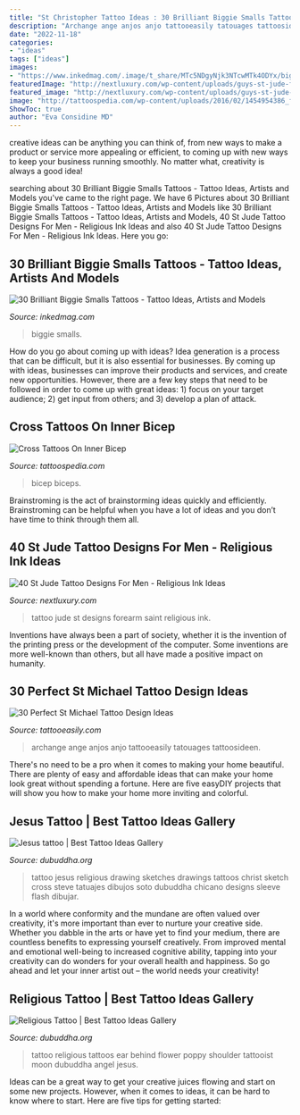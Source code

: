 ```yaml
---
title: "St Christopher Tattoo Ideas : 30 Brilliant Biggie Smalls Tattoos"
description: "Archange ange anjos anjo tattooeasily tatouages tattoosideen"
date: "2022-11-18"
categories:
- "ideas"
tags: ["ideas"]
images:
- "https://www.inkedmag.com/.image/t_share/MTc5NDgyNjk3NTcwMTk4ODYx/biggie.jpg"
featuredImage: "http://nextluxury.com/wp-content/uploads/guys-st-jude-forearm-shaded-tattoo-designs.jpg"
featured_image: "http://nextluxury.com/wp-content/uploads/guys-st-jude-forearm-shaded-tattoo-designs.jpg"
image: "http://tattoospedia.com/wp-content/uploads/2016/02/1454954386_full.jpeg"
ShowToc: true
author: "Eva Considine MD"
---
```



creative ideas can be anything you can think of, from new ways to make a product or service more appealing or efficient, to coming up with new ways to keep your business running smoothly. No matter what, creativity is always a good idea!

	

		
searching about 30 Brilliant Biggie Smalls Tattoos - Tattoo Ideas, Artists and Models you've came to the right page. We have 6 Pictures about 30 Brilliant Biggie Smalls Tattoos - Tattoo Ideas, Artists and Models like 30 Brilliant Biggie Smalls Tattoos - Tattoo Ideas, Artists and Models, 40 St Jude Tattoo Designs For Men - Religious Ink Ideas and also 40 St Jude Tattoo Designs For Men - Religious Ink Ideas. Here you go:
		
    
## 30 Brilliant Biggie Smalls Tattoos - Tattoo Ideas, Artists And Models

<img loading=lazy src="https://www.inkedmag.com/.image/t_share/MTc5NDgyNjk3NTcwMTk4ODYx/biggie.jpg" onerror="this.onerror=null;this.src='https://tse2.mm.bing.net/th?id=OIP.8Z60rjh5JqZUBJpDJlLBEwHaD4&amp;pid=15.1';" alt="30 Brilliant Biggie Smalls Tattoos - Tattoo Ideas, Artists and Models">

_Source: inkedmag.com_

>biggie smalls. 

	

How do you go about coming up with ideas?
Idea generation is a process that can be difficult, but it is also essential for businesses. By coming up with ideas, businesses can improve their products and services, and create new opportunities. However, there are a few key steps that need to be followed in order to come up with great ideas: 1) focus on your target audience; 2) get input from others; and 3) develop a plan of attack.

    
## Cross Tattoos On Inner Bicep

<img loading=lazy src="http://tattoospedia.com/wp-content/uploads/2016/02/1454954386_full.jpeg" onerror="this.onerror=null;this.src='https://tse4.mm.bing.net/th?id=OIP.VGPFySfTmWC_2KAyJ4tLsQHaJ4&amp;pid=15.1';" alt="Cross Tattoos On Inner Bicep">

_Source: tattoospedia.com_

>bicep biceps. 

	

Brainstroming is the act of brainstorming ideas quickly and efficiently. Brainstroming can be helpful when you have a lot of ideas and you don’t have time to think through them all.

    
## 40 St Jude Tattoo Designs For Men - Religious Ink Ideas

<img loading=lazy src="http://nextluxury.com/wp-content/uploads/guys-st-jude-forearm-shaded-tattoo-designs.jpg" onerror="this.onerror=null;this.src='https://tse2.mm.bing.net/th?id=OIP.njxtC-T5aiHCXj-T_SxdOwHaH-&amp;pid=15.1';" alt="40 St Jude Tattoo Designs For Men - Religious Ink Ideas">

_Source: nextluxury.com_

>tattoo jude st designs forearm saint religious ink. 

	

Inventions have always been a part of society, whether it is the invention of the printing press or the development of the computer. Some inventions are more well-known than others, but all have made a positive impact on humanity.

    
## 30 Perfect St Michael Tattoo Design Ideas

<img loading=lazy src="http://www.tattooeasily.com/wp-content/uploads/2014/10/st-michael-tattoos-5.jpg" onerror="this.onerror=null;this.src='https://tse4.mm.bing.net/th?id=OIP.2d5pZ-vqn1RcHibBI624kwHaKo&amp;pid=15.1';" alt="30 Perfect St Michael Tattoo Design Ideas">

_Source: tattooeasily.com_

>archange ange anjos anjo tattooeasily tatouages tattoosideen. 

	

There's no need to be a pro when it comes to making your home beautiful. There are plenty of easy and affordable ideas that can make your home look great without spending a fortune. Here are five easyDIY projects that will show you how to make your home more inviting and colorful.

    
## Jesus Tattoo | Best Tattoo Ideas Gallery

<img loading=lazy src="http://www.dubuddha.org/wp-content/uploads/2015/01/047img.jpg" onerror="this.onerror=null;this.src='https://tse4.mm.bing.net/th?id=OIP.dzwvlbX0wh3QjiSeJGvNRwHaKW&amp;pid=15.1';" alt="Jesus tattoo | Best Tattoo Ideas Gallery">

_Source: dubuddha.org_

>tattoo jesus religious drawing sketches drawings tattoos christ sketch cross steve tatuajes dibujos soto dubuddha chicano designs sleeve flash dibujar. 

	

In a world where conformity and the mundane are often valued over creativity, it's more important than ever to nurture your creative side. Whether you dabble in the arts or have yet to find your medium, there are countless benefits to expressing yourself creatively. From improved mental and emotional well-being to increased cognitive ability, tapping into your creativity can do wonders for your overall health and happiness. So go ahead and let your inner artist out – the world needs your creativity!

    
## Religious Tattoo | Best Tattoo Ideas Gallery

<img loading=lazy src="http://www.dubuddha.org/wp-content/uploads/2017/07/Religious-Tattoo-by-Tattooist-Moon-728x728.jpg" onerror="this.onerror=null;this.src='https://tse1.mm.bing.net/th?id=OIP.AcnQ1NFeX-fgX6FQzDtO5wHaHa&amp;pid=15.1';" alt="Religious Tattoo | Best Tattoo Ideas Gallery">

_Source: dubuddha.org_

>tattoo religious tattoos ear behind flower poppy shoulder tattooist moon dubuddha angel jesus. 

	

Ideas can be a great way to get your creative juices flowing and start on some new projects. However, when it comes to ideas, it can be hard to know where to start. Here are five tips for getting started: 

